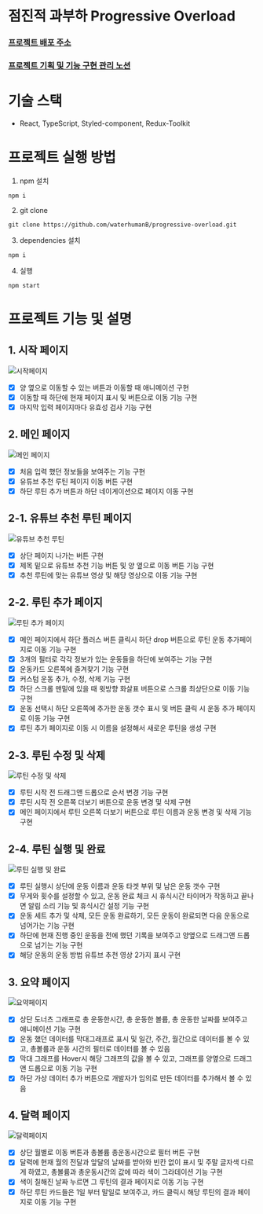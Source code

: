 # 점진적 과부하 Progressive Overload

### [프로젝트 배포 주소](progressive-overload-seven.vercel.app)

### [프로젝트 기획 및 기능 구현 관리 노션](https://pentagonal-macrame-88f.notion.site/progressive-overload-645c836285204ec88747a03a472cd813?pvs=4)

# 기술 스택
- React, TypeScript, Styled-component, Redux-Toolkit
# 프로젝트 실행 방법

1. npm 설치
```
npm i 
```

2. git clone
```
git clone https://github.com/waterhumanB/progressive-overload.git
```

3. dependencies 설치
```
npm i 
```

4. 실행
```
npm start
```

# 프로젝트 기능 및 설명

## 1. 시작 페이지
![시작페이지](https://github.com/waterhumanB/progressive-overload/assets/69314161/b8ed0467-260e-411d-a31f-66c4e4199329)
- [x] 양 옆으로 이동할 수 있는 버튼과 이동할 때 애니메이션 구현
- [x] 이동할 때 하단에 현재 페이지 표시 및 버튼으로 이동 기능 구현
- [x] 마지막 입력 페이지마다 유효성 검사 기능 구현
## 2. 메인 페이지
![메인 페이지](https://github.com/waterhumanB/progressive-overload/assets/69314161/18b939ca-52a8-44bd-ba6a-8dc029bd8e43)
- [x] 처음 입력 했던 정보들을 보여주는 기능 구현
- [x] 유튜브 추천 루틴 페이지 이동 버튼 구현
- [x] 하단 루틴 추가 버튼과 하단 네이게이션으로 페이지 이동 구현
## 2-1. 유튜브 추천 루틴 페이지
![유튜브 추천 루틴](https://github.com/waterhumanB/progressive-overload/assets/69314161/47b9b19a-b677-4170-8efc-fcdd6a0a0174)
- [x] 상단 페이지 나가는 버튼 구현
- [x] 제목 밑으로 유튜브 추천 기능 버튼 및 양 옆으로 이동 버튼 기능 구현
- [x] 추천 루틴에 맞는 유튜브 영상 및 해당 영상으로 이동 기능 구현
## 2-2. 루틴 추가 페이지
![루틴 추가 페이지](https://github.com/waterhumanB/progressive-overload/assets/69314161/82e56a1e-4b17-45fd-8a8c-12e78aa25d0b)
- [x] 메인 페이지에서 하단 플러스 버튼 클릭시 하단 drop 버튼으로 루틴 운동 추가페이지로 이동 기능 구현
- [x] 3개의 필터로 각각 정보가 있는 운동들을 하단에 보여주는 기능 구현
- [x] 운동카드 오른쪽에 즐겨찾기 기능 구현
- [x] 커스텀 운동 추가, 수정, 삭제 기능 구현
- [x] 하단 스크롤 맨밑에 있을 때 윗방향 화살표 버튼으로 스크롤 최상단으로 이동 기능 구현
- [x] 운동 선택시 하단 오른쪽에 추가한 운동 갯수 표시 및 버튼 클릭 시 운동 추가 페이지로 이동 기능 구현
- [x] 루틴 추가 페이지로 이동 시 이름을 설정해서 새로운 루틴을 생성 구현 
## 2-3. 루틴 수정 및 삭제
![루틴 수정 및 삭제](https://github.com/waterhumanB/progressive-overload/assets/69314161/6f915496-dd76-4412-9db0-b76fe12a7488)
- [x] 루틴 시작 전 드래그앤 드롭으로 순서 변경 기능 구현
- [x] 루틴 시작 전 오른쪽 더보기 버튼으로 운동 변경 및 삭제 구현
- [x] 메인 페이지에서 루틴 오른쪽 더보기 버튼으로 루틴 이름과 운동 변경 및 삭제 기능 구현
## 2-4. 루틴 실행 및 완료
![루틴 실행 및 완료](https://github.com/waterhumanB/progressive-overload/assets/69314161/b4609c3b-e39f-49ac-9b23-c35552294bce)
- [x] 루틴 실행시 상단에 운동 이름과 운동 타겟 부위 및 남은 운동 갯수 구현
- [x] 무게와 횟수를 설정할 수 있고, 운동 완료 체크 시 휴식시간 타이머가 작동하고 끝나면 알림 소리 기능 및 휴식시간 설정 기능 구현
- [x] 운동 세트 추가 및 삭제, 모든 운동 완료하기, 모든 운동이 완료되면 다음 운동으로 넘어가는 기능 구현
- [x] 하단에 현재 진행 중인 운동을 전에 했던 기록을 보여주고 양옆으로 드래그앤 드롭으로 넘기는 기능 구현
- [x] 해당 운동의 운동 방법 유튜브 추천 영상 2가지 표시 구현
## 3. 요약 페이지
![요약페이지](https://github.com/waterhumanB/progressive-overload/assets/69314161/5dfce386-8c33-4db8-a733-76e6bec9b638)
- [x] 상단 도너츠 그래프로 총 운동한시간, 총 운동한 볼륨, 총 운동한 날짜를 보여주고 애니메이션 기능 구현
- [x] 운동 했던 데이터를 막대그래프로 표시 및 일간, 주간, 월간으로 데이터를 볼 수 있고, 총볼륨과 운동 시간의 필터로 데이터를 볼 수 있음
- [x] 막대 그래프를 Hover시 해당 그래프의 값을 볼 수 있고, 그래프를 양옆으로 드래그앤 드롭으로 이동 기능 구현
- [x] 하단 가상 데이터 추가 버튼으로 개발자가 임의로 만든 데이터를 추가해서 볼 수 있음 
## 4. 달력 페이지
![달력페이지](https://github.com/waterhumanB/progressive-overload/assets/69314161/136f068a-f0b1-4c31-919c-af92252b4188)
- [x] 상단 월별로 이동 버튼과 총볼륨 총운동시간으로 필터 버튼 구현
- [x] 달력에 현재 월의 전달과 앞달의 날짜를 받아와 빈칸 없이 표시 및 주말 글자색 다르게 하였고, 총볼륨과 총운동시간의 값에 따라 색이 그라데이션 기능 구현
- [x] 색이 칠해진 날짜 누르면 그 루틴의 결과 페이지로 이동 기능 구현
- [x] 하단 루틴 카드들은 1일 부터 말일로 보여주고, 카드 클릭시 해당 루틴의 결과 페이지로 이동 기능 구현